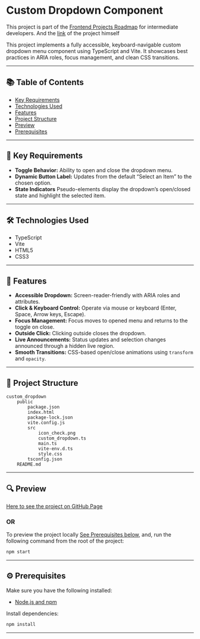 # Custom Dropdown Component
This project is part of the [Frontend Projects Roadmap](https://roadmap.sh/frontend/projects) for intermediate developers. And the [link](https://roadmap.sh/projects/custom-dropdown) of the project himself 

This project implements a fully accessible, keyboard-navigable custom dropdown menu component using TypeScript and Vite. It showcases best practices in ARIA roles, focus management, and clean CSS transitions.

---

## 📚 Table of Contents

- [Key Requirements](#key-requirements)
- [Technologies Used](#technologies-used)
- [Features](#features)
- [Project Structure](#project-structure)
- [Preview](#preview)
- [Prerequisites](#prerequisites)

---


## 🔑 Key Requirements

- **Toggle Behavior:** Ability to open and close the dropdown menu.
- **Dynamic Button Label:** Updates from the default “Select an Item” to the chosen option.
- **State Indicators** Pseudo-elements display the dropdown’s open/closed state and highlight the selected item.

---

## 🛠️ Technologies Used

- TypeScript
- Vite
- HTML5
- CSS3

---

## 🚀 Features

- **Accessible Dropdown:** Screen-reader-friendly with ARIA roles and attributes.
- **Click & Keyboard Control:** Operate via mouse or keyboard (Enter, Space, Arrow keys, Escape).
- **Focus Management:** Focus moves to opened menu and returns to the toggle on close.
- **Outside Click:** Clicking outside closes the dropdown.
- **Live Announcements:** Status updates and selection changes announced through a hidden live region.
- **Smooth Transitions:** CSS-based open/close animations using `transform` and `opacity`.

---

## 📁 Project Structure
<!-- START PROJECT STRUCTURE -->
```
custom_dropdown
	public
		package.json
		index.html
		package-lock.json
		vite.config.js
		src
			icon_check.png
			custom_dropdown.ts
			main.ts
			vite-env.d.ts
			style.css
		tsconfig.json
	README.md

```
<!-- END PROJECT STRUCTURE -->

---


## 🔍 Preview

<!-- START LINK TO PREVIEW --> 
[Here to see the project on GitHub Page](https://kizz4.github.io/practice/frontend_practice/intermediate_projects/custom_dropdown/public/dist)
<!-- END LINK TO PREVIEW -->

### OR

To preview the project locally [See Prerequisites below](#prerequisites), and, run the following command from the root of the project:

```bash
npm start
```
---

## ⚙️ Prerequisites

Make sure you have the following installed:

- [Node.js and npm](https://nodejs.org/)

Install dependencies:

```bash
npm install
```

---